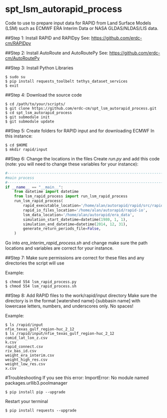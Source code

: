 # spt_lsm_autorapid_process
Code to use to prepare input data for RAPID from Land Surface Models (LSM) such as ECMWF ERA Interim Data or NASA GLDAS/NLDAS/LIS data.

##Step 1: Install RAPID and RAPIDpy
See: https://github.com/erdc-cm/RAPIDpy

##Step 2: Install AutoRoute and AutoRoutePy
See: https://github.com/erdc-cm/AutoRoutePy

##Step 3: Install Python Libraries
```
$ sudo su
$ pip install requests_toolbelt tethys_dataset_services 
$ exit
```

##Step 4: Download the source code
```
$ cd /path/to/your/scripts/
$ git clone https://github.com/erdc-cm/spt_lsm_autorapid_process.git
$ cd spt_lsm_autorapid_process
$ git submodule init
$ git submodule update
```

##Step 5: Create folders for RAPID input and for downloading ECMWF
In this instance:
```
$ cd $HOME
$ mkdir rapid/input
```

##Step 6: Change the locations in the files
Create  *run.py* and add this code (note: you will need to change these variables for your instance):
```python
#------------------------------------------------------------------------------
#main process
#------------------------------------------------------------------------------
if __name__ == "__main__":
    from datetime import datetime
    from lsm_rapid_process import run_lsm_rapid_process
    run_lsm_rapid_process(
        rapid_executable_location='/home/alan/autorapid/rapid/src/rapid',
        rapid_io_files_location='/home/alan/autorapid/rapid-io',
        lsm_data_location='/home/alan/autorapid/era_data',
        simulation_start_datetime=datetime(1980, 1, 1),
        simulation_end_datetime=datetime(2014, 12, 31),
        generate_return_periods_file=False,    )
```
Go into *era_interim_rapid_process.sh* and change make sure the path locations and variables are correct for your instance.

##Step 7: Make sure permissions are correct for these files and any directories the script will use

Example:
```
$ chmod 554 lsm_rapid_process.py
$ chmod 554 lsm_rapid_process.sh
```

##Step 8: Add RAPID files to the work/rapid/input directory
Make sure the directory is in the format [watershed name]-[subbasin name]
with lowercase letters, numbers, and underscores only. No spaces!


Example:
```
$ ls /rapid/input
nfie_texas_gulf_region-huc_2_12
$ ls /rapid/input/nfie_texas_gulf_region-huc_2_12
comid_lat_lon_z.csv
k.csv
rapid_connect.csv
riv_bas_id.csv
weight_era_interim.csv
weight_high_res.csv
weight_low_res.csv
x.csv
```

#Troubleshooting
If you see this error:
ImportError: No module named packages.urllib3.poolmanager
```
$ pip install pip --upgrade
```
Restart your terminal
```
$ pip install requests --upgrade
```
